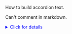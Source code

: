 How to build accordion text.

Can't comment in markdown.

<details style="color:blue;"> <summary> Click for details  </summary>

jl;lkljljl

</details>
